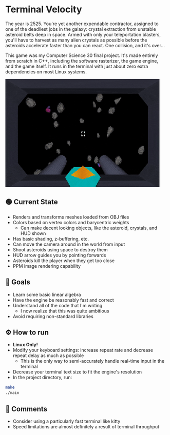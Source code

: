 # Terminal Velocity

The year is 2525. You're yet another expendable contractor, assigned to one of the deadliest jobs in the galaxy: crystal extraction from unstable asteroid belts deep in space. Armed with only your teleportation blasters, you'll have to harvest as many alien crystals as possible before the asteroids accelerate faster than you can react. One collision, and it's over...

This game was my Computer Science 30 final project. It's made entirely from scratch in C++, including the software rasterizer, the game engine, and the game itself. It runs in the terminal with just about zero extra dependencies on most Linux systems.

![Flying around and shooting in cockpit](github/6-18-2025-gameplay.gif)

## 🟢 Current State
- Renders and transforms meshes loaded from OBJ files
- Colors based on vertex colors and barycentric weights
    - Can make decent looking objects, like the asteroid, crystals, and HUD shown
- Has basic shading, z-buffering, etc.
- Can move the camera around in the world from input
- Shoot asteroids using space to destroy them
- HUD arrow guides you by pointing forwards
- Asteroids kill the player when they get too close
- PPM image rendering capability

## 🎯 Goals
- Learn some basic linear algebra
- Have the engine be reasonably fast and correct
- Understand all of the code that I'm writing
    - I now realize that this was quite ambitious
- Avoid requiring non-standard libraries

## ⚙️ How to run
- **Linux Only!**
- Modify your keyboard settings: increase repeat rate and decrease repeat delay as much as possible
    - This is the only way to semi-accurately handle real-time input in the terminal
- Decrease your terminal text size to fit the engine's resolution
- In the project directory, run:
```bash
make
./main
```

## 💬 Comments
- Consider using a particularly fast terminal like kitty
- Speed limitations are almost definitely a result of terminal throughput
